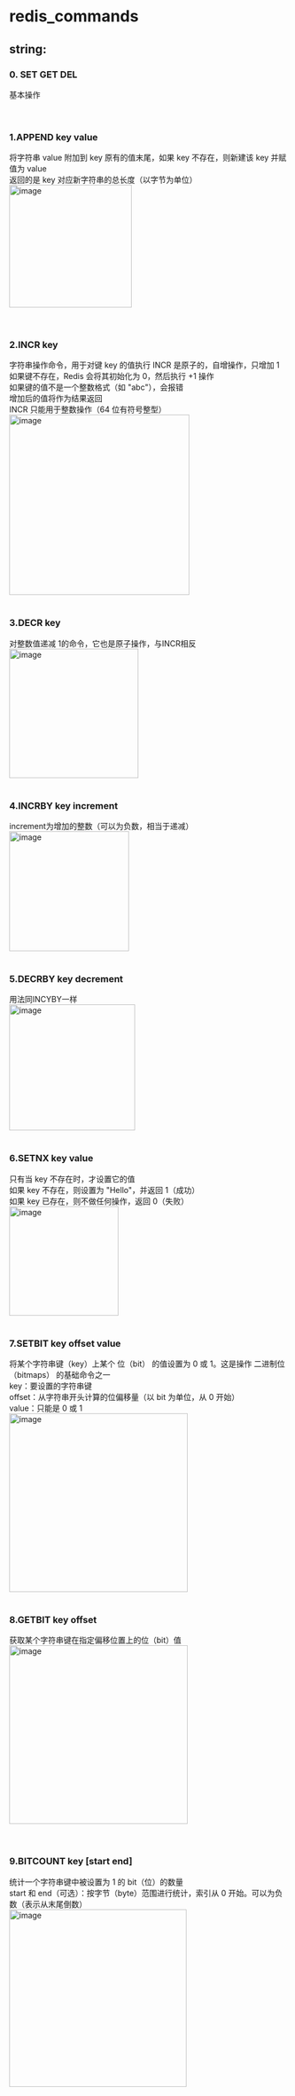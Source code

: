 # redis_commands

## string:<br>
### 0.  SET GET DEL<br>
基本操作<br>
<br>
<br>
### 1.APPEND key value<br>
将字符串 value 附加到 key 原有的值末尾，如果 key 不存在，则新建该 key 并赋值为 value<br>
返回的是 key 对应新字符串的总长度（以字节为单位）<br>
<img width="221" alt="image" src="https://github.com/user-attachments/assets/bb68a2e0-9bef-4cef-8567-8394eb31e363" /><br>
<br>
<br>
### 2.INCR key<br>
字符串操作命令，用于对键 key 的值执行 INCR 是原子的，自增操作，只增加 1 <br>
如果键不存在，Redis 会将其初始化为 0，然后执行 +1 操作<br>
如果键的值不是一个整数格式（如 "abc"），会报错<br>
增加后的值将作为结果返回<br>
INCR 只能用于整数操作（64 位有符号整型）<br>
<img width="325" alt="image" src="https://github.com/user-attachments/assets/f83a5b68-28ce-42df-b04a-0ee2d8d4f868" />
<br>
<br>
### 3.DECR key<br>
对整数值递减 1的命令，它也是原子操作，与INCR相反<br>
<img width="233" alt="image" src="https://github.com/user-attachments/assets/58405fe3-eff2-44e6-bc3e-60f2fc0d00fc" />
<br>
<br>
### 4.INCRBY key increment<br>
increment为增加的整数（可以为负数，相当于递减）<br>
<img width="216" alt="image" src="https://github.com/user-attachments/assets/03ceae95-7f75-483f-a25f-7e3cabe48c02" />
<br>
<br>
### 5.DECRBY key decrement<br>
用法同INCYBY一样<br>
<img width="227" alt="image" src="https://github.com/user-attachments/assets/1a853a80-a7c8-487d-9b1c-dbfd3509c3b4" />
<br>
<br>
### 6.SETNX key value<br>
只有当 key 不存在时，才设置它的值<br>
如果 key 不存在，则设置为 "Hello"，并返回 1（成功）<br>
如果 key 已存在，则不做任何操作，返回 0（失败）<br>
<img width="197" alt="image" src="https://github.com/user-attachments/assets/85a66574-5ad5-44ae-8870-872f984c91b5" />
<br>
<br>
### 7.SETBIT key offset value<br>
将某个字符串键（key）上某个 位（bit） 的值设置为 0 或 1。这是操作 二进制位（bitmaps） 的基础命令之一<br>
key：要设置的字符串键<br>
offset：从字符串开头计算的位偏移量（以 bit 为单位，从 0 开始）<br>
value：只能是 0 或 1<br>
<img width="322" alt="image" src="https://github.com/user-attachments/assets/91a6f59c-ab73-42d6-b6bc-9d941af9608e" />
<br>
<br>
### 8.GETBIT key offset<br>
获取某个字符串键在指定偏移位置上的位（bit）值<br>
<img width="322" alt="image" src="https://github.com/user-attachments/assets/91a6f59c-ab73-42d6-b6bc-9d941af9608e" /><br>
<br>
<br>
### 9.BITCOUNT key [start end]<br>
统计一个字符串键中被设置为 1 的 bit（位）的数量<br>
start 和 end（可选）：按字节（byte）范围进行统计，索引从 0 开始。可以为负数（表示从末尾倒数）<br>
<img width="320" alt="image" src="https://github.com/user-attachments/assets/5f1563df-9b7d-4fe6-85f2-91f726f90379" />
<br>
<br>
<br>
<br>
<br>
<br>
<br>
<br>
<br>
<br>
<br>
<br>
<br>
<br>
